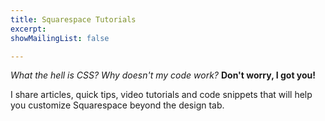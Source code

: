 ```yaml
---
title: Squarespace Tutorials
excerpt: 
showMailingList: false

---
```


*What the hell is CSS?* *Why doesn't my code work?* **Don't worry, I got you!**

I share articles, quick tips, video tutorials and code snippets that will help you customize Squarespace beyond the design tab.
